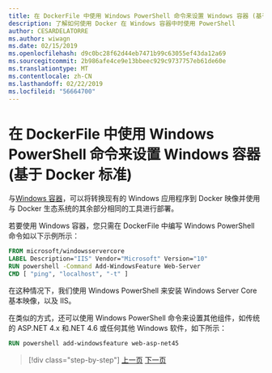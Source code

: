 ```yaml
---
title: 在 DockerFile 中使用 Windows PowerShell 命令来设置 Windows 容器 (基于 Docker 标准)
description: 了解如何使用 Docker 在 Windows 容器中时使用 PowerShell
author: CESARDELATORRE
ms.author: wiwagn
ms.date: 02/15/2019
ms.openlocfilehash: d9c0bc28f62d44eb7471b99c63055ef43da12a69
ms.sourcegitcommit: 2b986afe4ce9e13bbeec929c9737757eb61de60e
ms.translationtype: MT
ms.contentlocale: zh-CN
ms.lasthandoff: 02/22/2019
ms.locfileid: "56664700"
---
```

# <a name="using-windows-powershell-commands-in-a-dockerfile-to-set-up-windows-containers-docker-standard-based"></a>在 DockerFile 中使用 Windows PowerShell 命令来设置 Windows 容器 (基于 Docker 标准)

与[Windows 容器](/virtualization/windowscontainers/about/index)，可以将转换现有的 Windows 应用程序到 Docker 映像并使用与 Docker 生态系统的其余部分相同的工具进行部署。

若要使用 Windows 容器，您只需在 DockerFile 中编写 Windows PowerShell 命令如以下示例所示：

```Dockerfile
FROM microsoft/windowsservercore
LABEL Description="IIS" Vendor="Microsoft" Version="10"
RUN powershell -Command Add-WindowsFeature Web-Server
CMD [ "ping", "localhost", "-t" ]
```

在这种情况下，我们使用 Windows PowerShell 来安装 Windows Server Core 基本映像，以及 IIS。

在类似的方式，还可以使用 Windows PowerShell 命令来设置其他组件，如传统的 ASP.NET 4.x 和.NET 4.6 或任何其他 Windows 软件，如下所示：

```Dockerfile
RUN powershell add-windowsfeature web-asp-net45
```

>[!div class="step-by-step"]
>[上一页](visual-studio-tools-for-docker.md)
>[下一页](build-aspnet-core-applications-linux-containers-aks-kubernetes.md)
